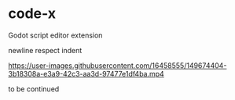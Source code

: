 # code-x
Godot script editor extension


newline respect indent

https://user-images.githubusercontent.com/16458555/149674404-3b18308a-e3a9-42c3-aa3d-97477e1df4ba.mp4

to be continued
